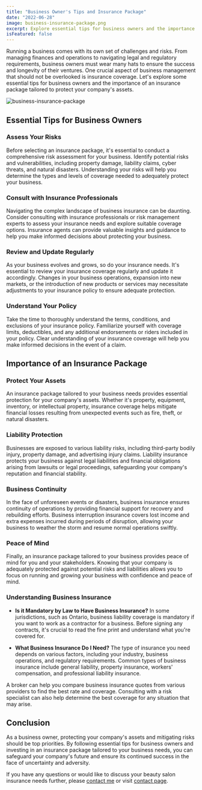 ```yaml
---
title: "Business Owner's Tips and Insurance Package"
date: "2022-06-28"
image: business-insurance-package.png
excerpt: Explore essential tips for business owners and the importance of an insurance package tailored to protect your company's assets.
isFeatured: false
---
```


Running a business comes with its own set of challenges and risks. From managing finances and operations to navigating legal and regulatory requirements, business owners must wear many hats to ensure the success and longevity of their ventures. One crucial aspect of business management that should not be overlooked is insurance coverage. Let's explore some essential tips for business owners and the importance of an insurance package tailored to protect your company's assets.

![business-insurance-package](business-insurance-package.png "business-insurance-package")

## Essential Tips for Business Owners

### Assess Your Risks

Before selecting an insurance package, it's essential to conduct a comprehensive risk assessment for your business. Identify potential risks and vulnerabilities, including property damage, liability claims, cyber threats, and natural disasters. Understanding your risks will help you determine the types and levels of coverage needed to adequately protect your business.

### Consult with Insurance Professionals

Navigating the complex landscape of business insurance can be daunting. Consider consulting with insurance professionals or risk management experts to assess your insurance needs and explore suitable coverage options. Insurance agents can provide valuable insights and guidance to help you make informed decisions about protecting your business.

### Review and Update Regularly

As your business evolves and grows, so do your insurance needs. It's essential to review your insurance coverage regularly and update it accordingly. Changes in your business operations, expansion into new markets, or the introduction of new products or services may necessitate adjustments to your insurance policy to ensure adequate protection.

### Understand Your Policy

Take the time to thoroughly understand the terms, conditions, and exclusions of your insurance policy. Familiarize yourself with coverage limits, deductibles, and any additional endorsements or riders included in your policy. Clear understanding of your insurance coverage will help you make informed decisions in the event of a claim.

## Importance of an Insurance Package

### Protect Your Assets

An insurance package tailored to your business needs provides essential protection for your company's assets. Whether it's property, equipment, inventory, or intellectual property, insurance coverage helps mitigate financial losses resulting from unexpected events such as fire, theft, or natural disasters.

### Liability Protection

Businesses are exposed to various liability risks, including third-party bodily injury, property damage, and advertising injury claims. Liability insurance protects your business against legal liabilities and financial obligations arising from lawsuits or legal proceedings, safeguarding your company's reputation and financial stability.

### Business Continuity

In the face of unforeseen events or disasters, business insurance ensures continuity of operations by providing financial support for recovery and rebuilding efforts. Business interruption insurance covers lost income and extra expenses incurred during periods of disruption, allowing your business to weather the storm and resume normal operations swiftly.

### Peace of Mind

Finally, an insurance package tailored to your business provides peace of mind for you and your stakeholders. Knowing that your company is adequately protected against potential risks and liabilities allows you to focus on running and growing your business with confidence and peace of mind.

### Understanding Business Insurance

- **Is it Mandatory by Law to Have Business Insurance?** In some jurisdictions, such as Ontario, business liability coverage is mandatory if you want to work as a contractor for a business. Before signing any contracts, it's crucial to read the fine print and understand what you're covered for.

- **What Business Insurance Do I Need?** The type of insurance you need depends on various factors, including your industry, business operations, and regulatory requirements. Common types of business insurance include general liability, property insurance, workers' compensation, and professional liability insurance.

A broker can help you compare business insurance quotes from various providers to find the best rate and coverage. Consulting with a risk specialist can also help determine the best coverage for any situation that may arise.

## Conclusion

As a business owner, protecting your company's assets and mitigating risks should be top priorities. By following essential tips for business owners and investing in an insurance package tailored to your business needs, you can safeguard your company's future and ensure its continued success in the face of uncertainty and adversity.

If you have any questions or would like to discuss your beauty salon insurance needs further, please [contact me](/contact) or visit [contact page](/contact).
